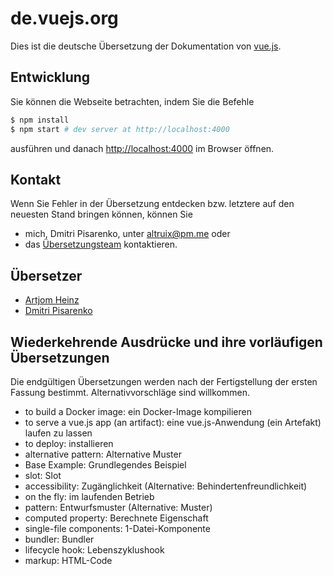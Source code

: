 # de.vuejs.org

Dies ist die deutsche Übersetzung der Dokumentation von [vue.js](https://github.com/vuejs/vuejs.org). 

## Entwicklung 

Sie können die Webseite betrachten, indem Sie die Befehle

``` bash
$ npm install
$ npm start # dev server at http://localhost:4000
```

ausführen und danach [http://localhost:4000](http://localhost:4000) im Browser öffnen.   

## Kontakt

Wenn Sie Fehler in der Übersetzung entdecken bzw. letztere auf den neuesten Stand bringen können, können Sie

* mich, Dmitri Pisarenko, unter [altruix@pm.me](mailto:altruix@pm.me) oder
* das [Übersetzungsteam](https://github.com/vuejs/vuejs.org#on-translations) kontaktieren.

## Übersetzer

* [Artjom Heinz](https://github.com/artjomheinz)
* [Dmitri Pisarenko](http://www.altruix.cc/german-translation-of-vue-js-docs/)

## Wiederkehrende Ausdrücke und ihre vorläufigen Übersetzungen

Die endgültigen Übersetzungen werden nach der Fertigstellung der ersten Fassung bestimmt. Alternativvorschläge sind willkommen.

* to build a Docker image: ein Docker-Image kompilieren
* to serve a vue.js app (an artifact): eine vue.js-Anwendung (ein Artefakt) laufen zu lassen
* to deploy: installieren
* alternative pattern: Alternative Muster
* Base Example: Grundlegendes Beispiel
* slot: Slot
* accessibility: Zugänglichkeit (Alternative: Behindertenfreundlichkeit)
* on the fly: im laufenden Betrieb
* pattern: Entwurfsmuster (Alternative: Muster)
* computed property: Berechnete Eigenschaft
* single-file components: 1-Datei-Komponente
* bundler: Bundler
* lifecycle hook: Lebenszyklushook
* markup: HTML-Code